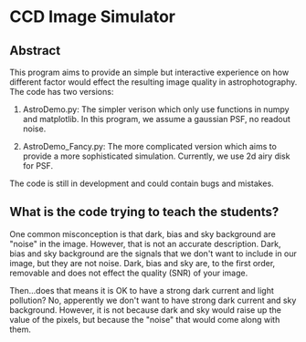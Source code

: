 # CCD Image Simulator
## Abstract
This program aims to provide an simple but interactive experience on how different factor would effect the resulting image quality in astrophotography.
The code has two versions:

1. AstroDemo.py:
The simpler verison which only use functions in numpy and matplotlib. In this program, we assume a gaussian PSF, no readout noise.

2. AstroDemo_Fancy.py:
The more complicated version which aims to provide a more sophisticated simulation. Currently, we use 2d airy disk for PSF.

The code is still in development and could contain bugs and mistakes.

## What is the code trying to teach the students?
One common misconception is that dark, bias and sky background are "noise" in the image. However, that is not an accurate description.
Dark, bias and sky background are the signals that we don't want to include in our image, but they are not noise. Dark, bias and sky are, to the first order, removable and does not effect the quality (SNR) of your image.

Then...does that means it is OK to have a strong dark current and light pollution?
No, apperently we don't want to have strong dark current and sky background. However, it is not because dark and sky would raise up the value of the pixels, but because the "noise" that would come along with them.

